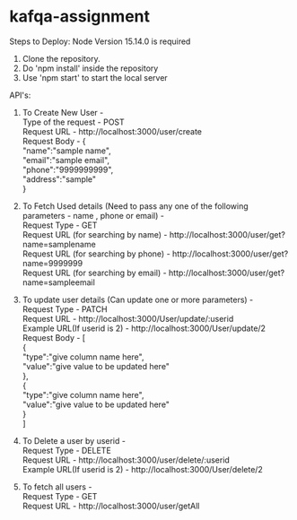 # kafqa-assignment

Steps to Deploy:
Node Version 15.14.0 is required
1. Clone the repository.
2. Do 'npm install' inside the repository
3. Use 'npm start' to start the local server


API's:

1. To Create New User - \
Type of the request - POST\
Request URL - http://localhost:3000/user/create \
Request Body - {\
    "name":"sample name",\
    "email":"sample email",\
    "phone":"9999999999",\
    "address":"sample"\
}

2. To Fetch Used details (Need to pass any one of the following parameters - name , phone or email) - \
Request Type - GET\
Request URL (for searching by name) - http://localhost:3000/user/get?name=samplename \
Request URL (for searching by phone) - http://localhost:3000/user/get?name=9999999 \
Request URL (for searching by email) - http://localhost:3000/user/get?name=sampleemail

3. To update user details (Can update one or more parameters) - \
Request Type - PATCH\
Request URL - http://localhost:3000/User/update/:userid \
Example URL(If userid is 2) - http://localhost:3000/User/update/2 \
Request Body - [\
    {\
        "type":"give column name here",\
        "value":"give value to be updated here"\
    },\
    {\
        "type":"give column name here",\
        "value":"give value to be updated here"\
    }\
]

4. To Delete a user by userid - \
Request Type - DELETE\
Request URL - http://localhost:3000/user/delete/:userid \
Example URL(If userid is 2) - http://localhost:3000/User/delete/2

5. To fetch all users - \
Request Type - GET\
Request URL - http://localhost:3000/user/getAll